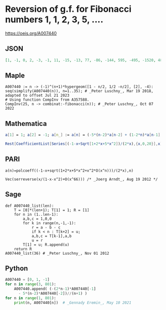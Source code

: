 # Reversion of g\.f\. for Fibonacci numbers 1, 1, 2, 3, 5, \.\.\.\.
https://oeis.org/A007440
## JSON
```JSON
[1, -1, 0, 2, -3, -1, 11, -15, -13, 77, -86, -144, 595, -495, -1520, 4810, -2485, -15675, 39560, -6290, -159105, 324805, 87075, -1592843, 2616757, 2136539, -15726114, 20247800, 32296693, -152909577, 145139491, 417959049, -1460704685, 885536173, 4997618808, -13658704994]
```
## Maple
```Maple
A007440 := n -> (-1)^(n+1)*hypergeom([1 - n/2, 1/2 -n/2], [2], -4):
seq(simplify(A007440(n)), n=1..35); # _Peter Luschny_, Mar 19 2018, adapted to offset Jul 21 2023
# Using function CompInv from A357588.
CompInv(25, n -> combinat:-fibonacci(n)); # _Peter Luschny_, Oct 07 2022
```
## Mathematica
```Mathematica
a[1] = 1; a[2] = -1; a[n_] := a[n] = (-5*(n-2)*a[n-2] + (1-2*n)*a[n-1])/(n+1); Array[a, 36] (* _Jean-François Alcover_, Apr 18 2014 *)
```
```Mathematica
Rest[CoefficientList[Series[(-1-x+Sqrt[1+2*x+5*x^2])/(2*x),{x,0,20}],x]] (* _Vaclav Kotesovec_, Apr 25 2015 *)
```
## PARI
```PARI
a(n)=polcoeff((-1-x+sqrt(1+2*x+5*x^2+x^2*O(x^n)))/(2*x),n)
```
```PARI
Vec(serreverse(x/(1-x-x^2)+O(x^66))) /* _Joerg Arndt_, Aug 19 2012 */
```
## Sage
```Sage
def A007440_list(len):
    T = [0]*(len+1); T[1] = 1; R = [1]
    for n in (1..len-1):
        a,b,c = 1,0,0
        for k in range(n,-1,-1):
            r = a - b - c
            if k < n : T[k+2] = u;
            a,b,c = T[k-1],a,b
            u = r
        T[1] = u; R.append(u)
    return R
A007440_list(36) # _Peter Luschny_, Nov 01 2012
```
## Python
```Python
A007440 = [0, 1, -1]
for n in range(3, 801):
    A007440.append( (-(2*n-1)*A007440[-1]
      - 5*(n-2)*A007440[-2])//(n+1) )
for n in range(1, 801):
    print(n, A007440[n])  # _Gennady Eremin_, May 10 2021
```
